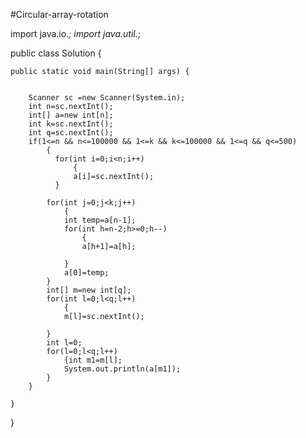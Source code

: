 #Circular-array-rotation

import java.io.*;
import java.util.*;

public class Solution {

    public static void main(String[] args) {
        
        
        Scanner sc =new Scanner(System.in);
        int n=sc.nextInt();
        int[] a=new int[n];
        int k=sc.nextInt();
        int q=sc.nextInt();
        if(1<=n && n<=100000 && 1<=k && k<=100000 && 1<=q && q<=500)
            {
              for(int i=0;i<n;i++)
                  {
                  a[i]=sc.nextInt();
              }
            
            for(int j=0;j<k;j++)
                {
                int temp=a[n-1];
                for(int h=n-2;h>=0;h--)
                    {
                    a[h+1]=a[h];
                    
                }
                a[0]=temp;
            }
            int[] m=new int[q];
            for(int l=0;l<q;l++)
                {
                m[l]=sc.nextInt();
                
            }
            int l=0;
            for(l=0;l<q;l++)
                {int m1=m[l];
                System.out.println(a[m1]);
            }
        }
        
    }
}
